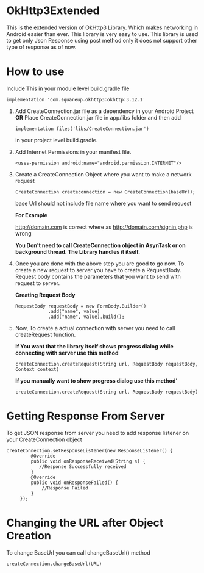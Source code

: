 # OkHttp3Extended

This is the extended version of OkHttp3 Library. Which makes networking in Android easier than ever. This library is very easy to use. This library is used to get only Json Response using post method only it does not support other type of response as of now.

# How to use

Include This in your module level build.gradle file

```implementation 'com.squareup.okhttp3:okhttp:3.12.1'```

1. Add CreateConnection.jar file as a dependency in your Android Project 
                              **OR**
   Place CreateConnection.jar file in app/libs folder and then add 
   
    ```
    implementation files('libs/CreateConnection.jar')
    ```
    
   in your project level build.gradle.
   
2. Add Internet Permissions in your manifest file.

   ```<uses-permission android:name="android.permission.INTERNET"/>```

3. Create a CreateConnection Object where you want to make a network request

   ```CreateConnection createconnection = new CreateConnection(baseUrl);```
   
   base Url should not include file name where you want to send request
   
   **For  Example**
   
   http://domain.com is correct where as http://domain.com/signin.php is wrong
   
   **You Don't need to call CreateConnection object in AsynTask or on background thread. The Library handles it itself.**

4. Once you are done with the above step you are good to go now. To create a new request to server you have to create a RequestBody. Request body contains the parameters that you want to send with request to server.

   **Creating Request Body**
   
    ```
    RequestBody requestBody = new FormBody.Builder()
                .add("name", value)
                .add("name", value).build();
    ```
               
5. Now, To create a actual connection with server you need to call createRequest function.

   **If You want that the library itself shows progress dialog while connecting with server use this method**
     
     ```
     createConnection.createRequest(String url, RequestBody requestBody, Context context)
     ```

   **If you manually want to show progress dialog use this method**'
     
     ```
     createConnection.createRequest(String url, RequestBody requestBody)
     ```
     
# Getting Response From Server

To get JSON response from server you need to add response listener on your CreateConnection object
  
   ```
   createConnection.setResponseListener(new ResponseListener() {     
            @Override
            public void onResponseReceived(String s) {
               //Response Successfully received
            }
            @Override
            public void onResponseFailed() {
                //Response Failed
            }
        });
   ```
# Changing the URL after Object Creation
 
To change BaseUrl you can call changeBaseUrl() method

```createConnection.changeBaseUrl(URL)```
